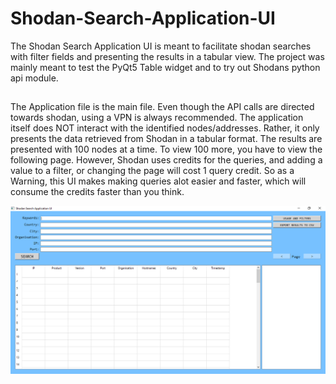 # Shodan-Search-Application-UI
The Shodan Search Application UI is meant to facilitate shodan searches with filter fields and presenting the results in a tabular view. The project was mainly meant to test the PyQt5 Table widget and to try out Shodans python api module. 

##
The Application file is the main file. Even though the API calls are directed towards shodan, using a VPN is always recommended. The application itself does NOT interact with the identified nodes/addresses. Rather, it only presents the data retrieved from Shodan in a tabular format. The results are presented with 100 nodes at a time. To view 100 more, you have to view the following page. However, Shodan uses credits for the queries, and adding a value to a filter, or changing the page will cost 1 query credit. So as a Warning, this UI makes making queries alot easier and faster, which will consume the credits faster than you think. 

![alt text](https://github.com/H4NM/Shodan-Search-Application-UI/blob/main/img/ShodanSearchUI.png)
